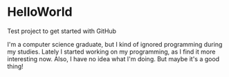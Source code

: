 # HelloWorld
Test project to get started with GitHub

I'm a computer science graduate, but I kind of ignored programming during my studies. Lately I started working on my programming, as I find it more interesting now. Also, I have no idea what I'm doing. But maybe it's a good thing!
